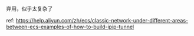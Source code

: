 弃用，似乎太复杂了

ref:
 https://help.aliyun.com/zh/ecs/classic-network-under-different-areas-between-ecs-examples-of-how-to-build-ipip-tunnel